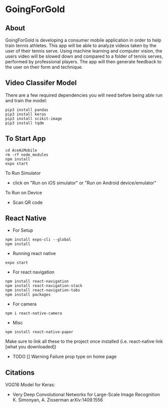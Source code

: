 # GoingForGold


## About
GoingForGold is developing a consumer mobile application in order to help train tennis athletes. This app will be able to analyze videos taken by the user of their tennis serve. Using machine learning and computer vision, the users video will be slowed down and compared to a folder of tennis serves, performed by professional players. The app will then generate feedback to the user on their form and technique.

## Video Classifer Model 
There are a few required dependencies you will need before being able run and train the model: 
```
pip3 install pandas
pip3 install keras
pip3 install scikit-image
pip3 install tqdm
```


## To Start App 
```
cd AceAiMobile 
rm -rf node_modules 
npm install 
expo start 
```

To Run Simulator 
- click on "Run on iOS simulator" or "Run on Android device/emulator"   

To Run on Device 
- Scan QR code    

## React Native 

- For Setup 
```
npm install expo-cli --global 
npm install 
```

- Running react native 
``` 
expo start
```

- For react navigation
```
npm install react-navigation
npm install react-navigation-stack
npm install react-navigation-tabs
npm install packages
```
- For camera 
```
npm i react-native-camera
```

- Misc 
```
npm install react-native-paper
```

Make sure to link all these to the project once installed
(i.e. react-native link [what you downloaded])


- TODO
[] Warning Failure prop type on home page     
## Citations 
VGG16 Model for Keras:
  - Very Deep Convolutional Networks for Large-Scale Image Recognition
  K. Simonyan, A. Zisserman
  arXiv:1409.1556
